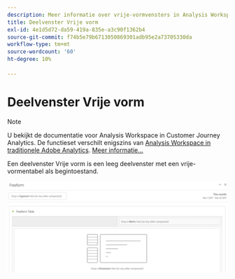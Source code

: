 ```yaml
---
description: Meer informatie over vrije-vormvensters in Analysis Workspace.
title: Deelvenster Vrije vorm
exl-id: 4e1d5d72-da59-419a-835e-a3c90f1362b4
source-git-commit: f74b5e79b6713050869301adb95e2a73705330da
workflow-type: tm+mt
source-wordcount: '60'
ht-degree: 10%

---
```


# Deelvenster Vrije vorm

>[!NOTE]
>
>U bekijkt de documentatie voor Analysis Workspace in Customer Journey Analytics. De functieset verschilt enigszins van [Analysis Workspace in traditionele Adobe Analytics](https://experienceleague.adobe.com/docs/analytics/analyze/analysis-workspace/home.html). [Meer informatie...](/help/getting-started/cja-aa.md)

Een deelvenster Vrije vorm is een leeg deelvenster met een vrije-vormentabel als begintoestand.

![](assets/freeform-panel.png)
